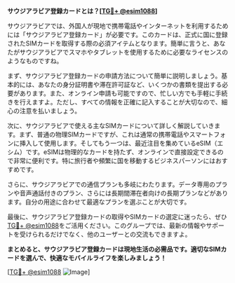 **サウジアラビア登録カードとは？[[TG💪+ @esim1088](https://t.me/s/esim1088)]**

サウジアラビアでは、外国人が現地で携帯電話やインターネットを利用するためには「サウジアラビア登録カード」が必要です。このカードは、正式に国に登録されたSIMカードを取得する際の必須アイテムとなります。簡単に言うと、あなたがサウジアラビアでスマホやタブレットを使用するために必要なライセンスのようなものですね。

まず、サウジアラビア登録カードの申請方法について簡単に説明しましょう。基本的には、あなたの身分証明書や滞在許可証など、いくつかの書類を提出する必要があります。また、オンライン申請も可能ですので、忙しい方でも手軽に手続きを行えますよ。ただし、すべての情報を正確に記入することが大切なので、細心の注意を払いましょう。

次に、サウジアラビアで使える主なSIMカードについて詳しく解説していきます。まず、普通の物理SIMカードですが、これは通常の携帯電話やスマートフォンに挿入して使用します。そしてもう一つは、最近注目を集めているeSIM（エシム）です。eSIMは物理的なカードを持たず、オンラインで直接設定できるので非常に便利です。特に旅行者や頻繁に国を移動するビジネスパーソンにはおすすめです。

さらに、サウジアラビアでの通信プランも多岐にわたります。データ専用のプランや音声通話付きのプラン、さらには長期間滞在者向けの長期プランなどがあります。自分の用途に合わせて最適なプランを選ぶことが大切です。

最後に、サウジアラビア登録カードの取得やSIMカードの選定に迷ったら、ぜひ[TG💪+ @esim1088](https://t.me/s/esim1088)をご活用ください。このグループでは、最新の情報やサポートを受けられるだけでなく、他のユーザーとの交流もできますよ。

**まとめると、サウジアラビア登録カードは現地生活の必需品です。適切なSIMカードを選んで、快適なモバイルライフを楽しみましょう！**

[[TG💪+ @esim1088](https://t.me/s/esim1088) ![Image](https://i.postimg.cc/Y0z9fWf4/image.png)]